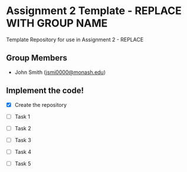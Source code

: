 # Assignment 2 Template - REPLACE WITH GROUP NAME

Template Repository for use in Assignment 2 - REPLACE

## Group Members

- John Smith (jsmi0000@monash.edu)

## Implement the code!

- [x] Create the repository
- [ ] Task 1
- [ ] Task 2
- [ ] Task 3
- [ ] Task 4
- [ ] Task 5

